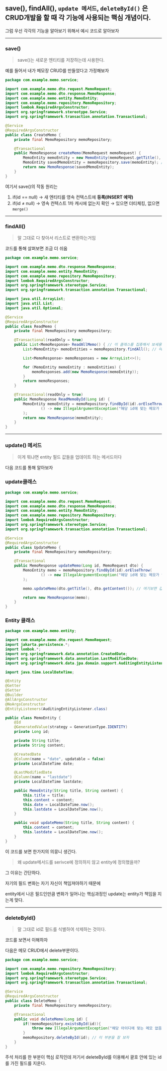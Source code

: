 ## save(), findAll(), `update 메서드`, `deleteById()` 은 CRUD개발을 할 때 각 기능에 사용되는 핵심 개념이다.

그럼 우선 각각의 기능을 알아보기 위해서 예시 코드로 알아보자

---

### save()

> save()는 새로운 엔티티를 저장하는데 사용한다.

예를 들어서 내가 메모장 CRUD를 만들었다고 가정해보자

```java
package com.example.memo.service;

import com.example.memo.dto.request.MemoRequest;
import com.example.memo.dto.response.MemoResponse;
import com.example.memo.entity.MemoEntity;
import com.example.memo.repository.MemoRepository;
import lombok.RequiredArgsConstructor;
import org.springframework.stereotype.Service;
import org.springframework.transaction.annotation.Transactional;

@Service
@RequiredArgsConstructor
public class CreateMemo {
    private final MemoRepository memoRepository;

    @Transactional
    public MemoResponse createMemo(MemoRequest memoRequest) {
        MemoEntity memoEntity = new MemoEntity(memoRequest.getTitle(), memoRequest.getContent());
        MemoEntity savedMemoEntity = memoRepository.save(memoEntity); // 여기서 새롭게 생성된 메모를 하나의 엔티티로 인식하여 INSERT를 수행함
        return new MemoResponse(savedMemoEntity);
    }
}
```

여기서 save()의 작동 원리는

1. if(id == null) → 새 엔티티를 영속 컨텍스트에 **등록(INSERT 예약)**
2. if(id ≠ null) → 영속 컨텍스트 1차 캐시에 없는지 확인 → 있으면 더티체킹, 없으면 `merge()`

---

### findAll()

> 말 그대로 다 찾아서 리스트로 변환하는거임

코드를 통해 살펴보면 조금 더 쉬움

```java
package com.example.memo.service;

import com.example.memo.dto.response.MemoResponse;
import com.example.memo.entity.MemoEntity;
import com.example.memo.repository.MemoRepository;
import lombok.RequiredArgsConstructor;
import org.springframework.stereotype.Service;
import org.springframework.transaction.annotation.Transactional;

import java.util.ArrayList;
import java.util.List;
import java.util.Optional;

@Service
@RequiredArgsConstructor
public class ReadMemo {
    private final MemoRepository memoRepository;

    @Transactional(readOnly = true)
    public List<MemoResponse> ReadAllMemo() { // 이 클래스를 집중해서 보세용
        List<MemoEntity> memoEntities = memoRepository.findAll(); // 여기 보면 findAll()이 있는데 이게 말 그대로 MemoEntity의 형태로 된 필드들을 memoEntity안에 리스트의 형식으로 전부 다 찾아서 넣는것임

        List<MemoResponse> memoResponses = new ArrayList<>();

        for (MemoEntity memoEntity : memoEntities) {
            memoResponses.add(new MemoResponse(memoEntity));
        }
        return memoResponses;
    }

    @Transactional(readOnly = true)
    public MemoResponse ReadMemoById(Long id) {
        MemoEntity memoEntity = memoRepository.findById(id).orElseThrow(
                () -> new IllegalArgumentException("해당 id에 맞는 메모가 없습니다")
        );
        return new MemoResponse(memoEntity);
    }
}
```

---

### update() 메서드

> 이게 뭐냐면 entity 필드 값들을 업데이트 하는 메서드이다

다음 코드를 통해 알아보자

### update클래스

```java
package com.example.memo.service;

import com.example.memo.dto.request.MemoRequest;
import com.example.memo.dto.response.MemoResponse;
import com.example.memo.entity.MemoEntity;
import com.example.memo.repository.MemoRepository;
import lombok.RequiredArgsConstructor;
import org.springframework.stereotype.Service;
import org.springframework.transaction.annotation.Transactional;

@Service
@RequiredArgsConstructor
public class UpdateMemo {
    private final MemoRepository memoRepository;

    @Transactional
    public MemoResponse updateMemo(Long id, MemoRequest dto) {
        MemoEntity memo = memoRepository.findById(id).orElseThrow(
                () -> new IllegalArgumentException("해당 id에 맞는 메모가 없습니다")
        );

        memo.updateMemo(dto.getTitle(), dto.getContent()); // 여기보면 갑자기 update라는 메서드가 등장한다, 이게 바로 entity에 정의되어있다.

        return new MemoResponse(memo);
    }
}
```

### Entity 클래스

```java
package com.example.memo.entity;

import com.example.memo.dto.request.MemoRequest;
import jakarta.persistence.*;
import lombok.*;
import org.springframework.data.annotation.CreatedDate;
import org.springframework.data.annotation.LastModifiedDate;
import org.springframework.data.jpa.domain.support.AuditingEntityListener;

import java.time.LocalDateTime;

@Entity
@Getter
@Setter
@Builder
@AllArgsConstructor
@NoArgsConstructor
@EntityListeners(AuditingEntityListener.class)

public class MemoEntity {
    @Id
    @GeneratedValue(strategy = GenerationType.IDENTITY)
    private Long id;

    private String title;
    private String content;

    @CreatedDate
    @Column(name = "date", updatable = false)
    private LocalDateTime date;

    @LastModifiedDate
    @Column(name = "lastdate")
    private LocalDateTime lastdate;

    public MemoEntity(String title, String content) {
        this.title = title;
        this.content = content;
        this.date = LocalDateTime.now();
        this.lastdate = LocalDateTime.now();
    }

    public void updateMemo(String title, String content) { 
        this.content = content;
        this.lastdate = LocalDateTime.now();
    }
}
```

이 코드를 보면 한가지의 의뭉니 생긴다.

> 왜 update메서드를 serivce에 정의하지 않고 entity에 정의했을까?

그 이유는 간단하다.

자기의 필드 변화는 자기 자신이 책임져야하기 때문에

entity에서 나온 필드인만큼 변화가 일어나는 핵심과정인 update는 entity가 책임을 지는게 맞다.

---

### deleteById()

> 말 그대로 id로 필드를 식별하여 삭제하는 것이다.

코드를 보면서 이해하자

다음은 메모 CRUD에서 delete부분이다.

```java
package com.example.memo.service;

import com.example.memo.repository.MemoRepository;
import lombok.RequiredArgsConstructor;
import org.springframework.stereotype.Service;
import org.springframework.transaction.annotation.Transactional;

@Service
@RequiredArgsConstructor
public class DeleteMemo {
    private final MemoRepository memoRepository;

    @Transactional
    public void deleteMemo(Long id) {
        if(!memoRepository.existsById(id)){
            throw new IllegalArgumentException("해당 아이디에 맞는 메모 없음");
        }
        memoRepository.deleteById(id); // 이 부분을 잘 보자
    }
}
```

주석 처리를 한 부분이 핵심 로직인데 저기서 deleteById를 이용해서 괄호 안에 있는 id를 가진 필드를 지운다.
